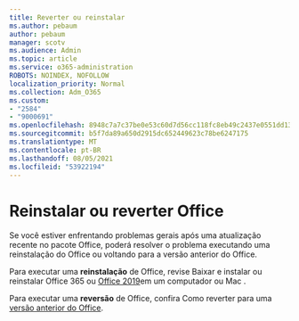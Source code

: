 ```yaml
---
title: Reverter ou reinstalar
ms.author: pebaum
author: pebaum
manager: scotv
ms.audience: Admin
ms.topic: article
ms.service: o365-administration
ROBOTS: NOINDEX, NOFOLLOW
localization_priority: Normal
ms.collection: Adm_O365
ms.custom:
- "2584"
- "9000691"
ms.openlocfilehash: 8948c7a7c37be0e53c60d7d56cc118fc8eb49c2437e0551dd13b47cb1d683e85
ms.sourcegitcommit: b5f7da89a650d2915dc652449623c78be6247175
ms.translationtype: MT
ms.contentlocale: pt-BR
ms.lasthandoff: 08/05/2021
ms.locfileid: "53922194"
---
```

# <a name="reinstall-or-roll-back-office"></a>Reinstalar ou reverter Office

Se você estiver enfrentando problemas gerais após uma atualização recente no pacote Office, poderá resolver o problema executando uma reinstalação do Office ou voltando para a versão anterior do Office.

Para executar uma **reinstalação** de Office, revise Baixar e instalar ou reinstalar Office 365 ou [Office 2019](https://support.office.com/article/download-and-install-or-reinstall-office-365-or-office-2019-on-a-pc-or-mac-4414eaaf-0478-48be-9c42-23adc4716658)em um computador ou Mac .

Para executar uma **reversão** de Office, confira Como reverter para uma [versão anterior do Office](https://support.microsoft.com/help/2770432/how-to-revert-to-an-earlier-version-of-office-2013-or-office-2016-clic).
